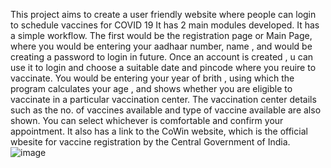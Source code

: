 This project aims to create a user friendly website where people can login to schedule vaccines for COVID 19
It has 2 main modules developed.
It has a simple workflow.
The first would be the registration page or Main Page, where you would be entering your aadhaar number, name , and would be creating a password to login in future.
Once an account is created , u can use it to login and choose a suitable date and pincode where you reuire to vaccinate.
You would be entering your year of brith , using which the program calculates your age , and shows whether you are eligible to vaccinate in a particular vaccination center.
The vaccination center details such as the no. of vaccines available and type of vaccine available are also shown.
You can select whichever is comfortable and confirm your appointment.
It also has a link to the CoWin website, which is the official wbesite for vaccine registration by the Central Government of India.
![image](https://user-images.githubusercontent.com/59435311/120312711-b3d8b800-c2f6-11eb-81ce-ba25e23399c1.png)
